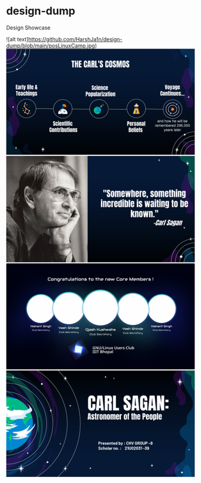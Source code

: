 # design-dump
Design Showcase

![alt text]https://github.com/HarshJa1n/design-dump/blob/main/posLinuxCamp.jpg)
![alt text](https://github.com/HarshJa1n/design-dump/blob/main/sagan-3.jpg)
![alt text](https://github.com/HarshJa1n/design-dump/blob/main/sagan-2.jpg)
![alt text](https://github.com/HarshJa1n/design-dump/blob/main/Poster%208.png)
![alt text](https://github.com/HarshJa1n/design-dump/blob/main/Sagan%20ppt.jpg)


